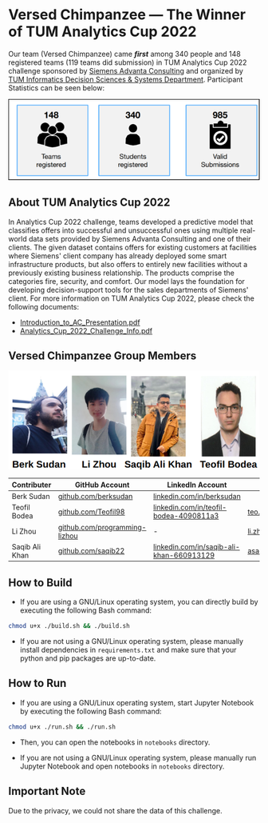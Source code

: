 # Versed Chimpanzee — The Winner of TUM Analytics Cup 2022 

Our team (Versed Chimpanzee)  came **_first_** among 340 people and 148 registered teams (119 teams did submission) in TUM Analytics Cup 2022 challenge sponsored by [Siemens Advanta Consulting](https://www.siemens-advanta.com/) and organized by [TUM Informatics Decision Sciences & Systems Department](https://www.in.tum.de/en/dss). Participant Statistics can be seen below:

![Participant Statistics](./docs/img/participant_statistics.png)


## About TUM Analytics Cup 2022

In Analytics Cup 2022 challenge, teams developed a predictive model that classifies offers into successful and unsuccessful ones using multiple real-world data sets provided by Siemens Advanta Consulting and one of their clients. The given dataset contains offers for existing customers at facilities where Siemens' client company has already deployed some smart infrastructure products, but also offers to entirely new facilities without a previously existing business relationship. The products comprise the categories fire, security, and comfort. Our model lays the foundation for developing decision-support tools for the sales departments of Siemens' client. For more information on TUM Analytics Cup 2022, please check the following documents:
* [Introduction_to_AC_Presentation.pdf](./docs/Introduction_to_AC_Presentation.pdf)
* [Analytics_Cup_2022_Challenge_Info.pdf](./docs/Analytics_Cup_2022_Challenge_Info.pdf)


## Versed Chimpanzee Group Members


![Winner Team](./docs/img/winner_team.png)

| Contributer    | GitHub Account                                         | LinkedIn Account                                                                             | Email Address                                                 | Other Links                                            |
|----------------|--------------------------------------------------------|----------------------------------------------------------------------------------------------|---------------------------------------------------------------|--------------------------------------------------------|
| Berk Sudan     | [github.com/berksudan](https://github.com/berksudan)   | [linkedin.com/in/berksudan](https://linkedin.com/in/berksudan)                               | | [medium.com/@berksudan](https://medium.com/@berksudan) |
| Teofil Bodea   | [github.com/Teofil98](https://github.com/Teofil98)     | [linkedin.com/in/teofil-bodea-4090811a3](https://linkedin.com/in/teofil-bodea-4090811a3)     | [teo.bodea12@yahoo.com](mailto:teo.bodea12@yahoo.com)         | -                                                      |
| Li Zhou        | [github.com/programming-lizhou](https://github.com/programming-lizhou) | -                                                                                            | [li.zhou@tutanota.com](mailto:li.zhou@tutanota.com)           | -                                                      |
| Saqib Ali Khan | [github.com/saqib22](https://github.com/saqib22)       | [linkedin.com/in/saqib-ali-khan-660913129](https://linkedin.com/in/saqib-ali-khan-660913129) | [asaqibkhans@outlook.com](mailto:asaqibkhans@outlook.com)     | -                                                      |


## How to Build

+ If you are using a GNU/Linux operating system, you can directly build by executing the following Bash command:

```bash
chmod u+x ./build.sh && ./build.sh
```

+ If you are not using a GNU/Linux operating system, please manually install dependencies in ``requirements.txt`` and make sure that your python and pip packages are up-to-date. 


## How to Run

+ If you are using a GNU/Linux operating system, start Jupyter Notebook by executing the following Bash command:

```bash
chmod u+x ./run.sh && ./run.sh
```

+ Then, you can open the notebooks in ``notebooks`` directory.

+ If you are not using a GNU/Linux operating system, please manually run Jupyter Notebook and open notebooks in ``notebooks`` directory.


## Important Note

Due to the privacy, we could not share the data of this challenge.
